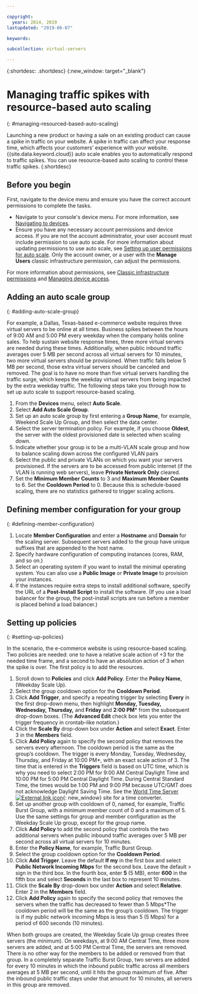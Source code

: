 ```yaml
---

copyright:
  years: 2014, 2019
lastupdated: "2019-06-07"

keywords:

subcollection: virtual-servers

---
```


{:shortdesc: .shortdesc}
{:new_window: target="_blank"}

# Managing traffic spikes with resource-based auto scaling
{: #managing-resourced-based-auto-scaling}

Launching a new product or having a sale on an existing product can cause a spike in traffic on your website. A spike in traffic can affect your response time, which affects your customers’ experience with your website. {{site.data.keyword.cloud}} auto scale enables you to automatically respond to traffic spikes. You can use resource-based auto scaling to control these traffic spikes.
{:shortdesc}

## Before you begin
First, navigate to the device menu and ensure you have the correct account permissions to complete the tasks.

* Navigate to your console's device menu. For more information, see [Navigating to devices](/docs/vsi?topic=virtual-servers-navigating-devices).
* Ensure you have any necessary account permissions and device access. If you are not the account administrator, your user account must include permission to use auto scale. For more information about updating permissions to use auto scale, see [Setting up user permissions for auto scale](/docs/vsi?topic=virtual-servers-user-permissions-required-to-use-auto-scale). Only the account owner, or a user with the **Manage Users** classic infrastructure permission, can adjust the permissions. 

For more information about permissions, see [Classic infrastructure permissions](/docs/iam?topic=iam-infrapermission#infrapermission) and [Managing device access](/docs/vsi?topic=virtual-servers-managing-device-access).

## Adding an auto scale group
{: #adding-auto-scale-group}

For example, a Dallas, Texas-based e-commerce website requires three virtual servers to be online at all times. Business spikes between the hours of 9:00 AM and 5:00 PM every weekday when the company holds online sales. To help sustain website response times, three more virtual servers are needed during these times. Additionally, when public inbound traffic averages over 5 MB per second across all virtual servers for 10 minutes, two more virtual servers should be provisioned. When traffic falls below 5 MB per second, those extra virtual servers should be canceled and removed. The goal is to have no more than five virtual servers handling the traffic surge, which keeps the weekday virtual servers from being impacted by the extra weekday traffic. The following steps take you through how to set up auto scale to support resource-based scaling.

1. From the **Devices** menu, select **Auto Scale**.
2. Select **Add Auto Scale Group**.
3. Set up an auto scale group by first entering a **Group Name**, for example, Weekend Scale Up Group, and then select the data center.
4. Select the server termination policy. For example, if you choose **Oldest**, the server with the oldest provisioned date is selected when scaling down.
5. Indicate whether your group is to be a multi-VLAN scale group and how to balance scaling down across the configured VLAN pairs
6. Select the public and private VLANs on which you want your servers provisioned. If the servers are to be accessed from public internet (if the VLAN is running web servers), leave **Private Network Only** cleared.
7. Set the **Minimum Member Counts** to 3 and **Maximum Member Counts** to 6. Set the **Cooldown Period** to 0. Because this is schedule-based scaling, there are no statistics gathered to trigger scaling actions.

## Defining member configuration for your group
{: #defining-member-configuration}

1. Locate **Member Configuration** and enter a **Hostname** and **Domain** for the scaling server. Subsequent servers added to the group have unique suffixes that are appended to the host name.
2. Specify hardware configuration of computing instances (cores, RAM, and so on.)
3. Select an operating system if you want to install the minimal operating system. You can also use a **Public Image** or **Private Image** to provision your instances.
4. If the instances require extra steps to install additional software, specify the URL of a **Post-Install Script** to install the software. (If you use a load balancer for the group, the post-install scripts are run before a member is placed behind a load balancer.)

## Setting up policies
{: #setting-up-policies}

In the scenario, the e-commerce website is using resource-based scaling. Two policies are needed: one to have a relative scale action of +3 for the needed time frame, and a second to have an absolution action of 3 when the spike is over. The first policy is to add the resources.

1. Scroll down to **Policies** and click **Add Policy**. Enter the **Policy Name**, (Weekday Scale Up).
2. Select the group cooldown option for the **Cooldown Period**.
3. Click **Add Trigger**, and specify a repeating trigger by selecting **Every** in the first drop-down menu, then highlight **Monday, Tuesday, Wednesday, Thursday,** and **Friday** and **2:00 PM**\* from the subsequent drop-down boxes. (The **Advanced Edit** check box lets you enter the trigger frequency in crontab–like notation.)
4. Click the **Scale By** drop-down box under **Action** and select **Exact**. Enter 3 in the **Members** field.
5. Click **Add Policy** again to specify the second policy that removes the servers every afternoon. The cooldown period is the same as the group’s cooldown. The trigger is every Monday, Tuesday, Wednesday, Thursday, and Friday at 10:00 PM\*, with an exact scale action of 3. The time that is entered in the **Triggers** field is based on UTC time, which is why you need to select 2:00 PM for 9:00 AM Central Daylight Time and 10:00 PM for 5:00 PM Central Daylight Time. During Central Standard Time, the times would be 1:00 PM and 9:00 PM because UTC/GMT does not acknowledge Daylight Saving Time. See the [World Time Server ![External link icon](../../icons/launch-glyph.svg "External link icon")](http://www.worldtimeserver.com/current_time_in_UTC.aspx){: new_window} site for a time converter.
6. Set up another group with cooldown of 0, named, for example, Traffic Burst Group, with a minimum member count of 0 and a maximum of 5. Use the same settings for group and member configuration as the Weekday Scale Up group, except for the group name.
7. Click **Add Policy** to add the second policy that controls the two additional servers when public inbound traffic averages over 5 MB per second across all virtual servers for 10 minutes.
8. Enter the **Policy Name**, for example, Traffic Burst Group.
9. Select the group cooldown option for the **Cooldown Period**.
10. Click **Add Trigger**. Leave the default **If my** in the first box and select **Public Network Incoming Mbps** for the second box. Leave the default > sign in the third box. In the fourth box, enter **5** (5 MB), enter **600** in the fifth box and select **Seconds** in the last box to represent 10 minutes.
11. Click the **Scale By** drop-down box under **Action** and select **Relative**. Enter 2 in the **Members** field.
12. Click **Add Policy** again to specify the second policy that removes the servers when the traffic has decreased to fewer than 5 Mbps\*The cooldown period will be the same as the group’s cooldown. The trigger is if my public network incoming Mbps is less than 5 (5 Mbps) for a period of 600 seconds (10 minutes).

When both groups are created, the Weekday Scale Up group creates three servers (the minimum). On weekdays, at 9:00 AM Central Time, three more servers are added, and at 5:00 PM Central Time, the servers are removed. There is no other way for the members to be added or removed from that group. In a completely separate Traffic Burst Group, two servers are added for every 10 minutes in which the inbound public traffic across all members averages at 5 MB per second, until it hits the group maximum of five. After the inbound public traffic stays under that amount for 10 minutes, all servers in this group are removed.

